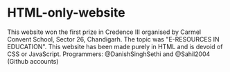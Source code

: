 # HTML-only-website
This website won the first prize in Credence III organised by Carmel Convent School, Sector 26, Chandigarh. The topic was "E-RESOURCES IN EDUCATION". This website has been made purely in HTML and is devoid of CSS or JavaScript.
Programmers: @DanishSinghSethi and @Sahil2004 (Github accounts)
